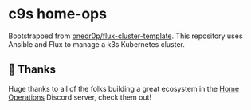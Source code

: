 # c9s home-ops

Bootstrapped from [onedr0p/flux-cluster-template](https://github.com/onedr0p/flux-cluster-template).  This repository
uses Ansible and Flux to manage a k3s Kubernetes cluster.

## 🤝 Thanks

Huge thanks to all of the folks building a great ecosystem in the [Home Operations](https://discord.gg/home-operations) Discord
server, check them out!
